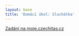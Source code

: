 ```yaml
---
layout: base
title: 'Domácí úkol: Sluchátka'
---
```


[Zadání na moje.czechitas.cz](https://moje.czechitas.cz/cs/udalosti/prehled/2248-html-a-css/domaci-ukol/749)
